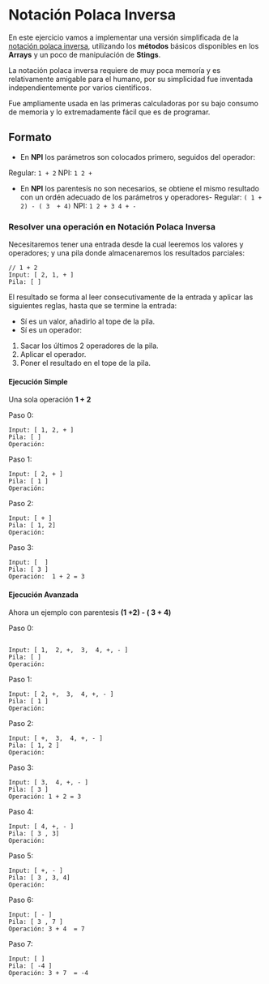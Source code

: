 # Notación Polaca Inversa
 En este ejercicio vamos a implementar una versión simplificada de la [notación polaca inversa](https://en.wikipedia.org/wiki/Reverse_Polish_notation), utilizando los **métodos** básicos disponibles en los **Arrays** y un poco de manipulación de **Stings**.
 
 La notación polaca inversa requiere de muy poca memoría y es relativamente amigable para el humano, por su simplicidad fue inventada independientemente por varios cientificos.

Fue ampliamente usada en las primeras calculadoras por su bajo consumo de memoria y lo extremadamente fácil que es de programar.

 ## Formato
- En **NPI** los parámetros son colocados primero, seguidos del operador:

Regular:
```1 + 2```
 NPI:
```1 2 + ```

- En **NPI** los parentesís no son necesarios, se obtiene el mismo resultado con un ordén adecuado de los parámetros y operadores-
Regular:
```( 1 + 2) - ( 3  + 4)```
NPI:
```1 2 + 3 4 + -```

### Resolver una operación en Notación Polaca Inversa

Necesitaremos tener una entrada desde la cual leeremos los valores y operadores; y una pila donde almacenaremos los resultados parciales: 

```
// 1 + 2
Input: [ 2, 1, + ]
Pila: [ ]
```

El resultado se forma al leer consecutivamente de la entrada y aplicar las siguientes reglas, hasta que se termine la entrada: 
- Sí es un valor, añadirlo al tope de la pila.
- Sí es un operador:
1. Sacar los últimos 2 operadores de la pila.
2. Aplicar el operador.
3. Poner el resultado en el tope de la pila.

#### Ejecución Simple
Una sola operación **1 + 2**

Paso 0:
```
Input: [ 1, 2, + ]
Pila: [ ]
Operación:
```

Paso 1:
```
Input: [ 2, + ]
Pila: [ 1 ]
Operación: 
```

Paso 2:
```
Input: [ + ]
Pila: [ 1, 2]
Operación: 
```
Paso 3:
```
Input: [  ]
Pila: [ 3 ]
Operación:  1 + 2 = 3
```

#### Ejecución Avanzada
Ahora un ejemplo con parentesis **(1 +2) - ( 3 + 4)**

Paso 0:
```

Input: [ 1,  2, +,  3,  4, +, - ]
Pila: [ ]
Operación:
```

Paso 1:
```
Input: [ 2, +,  3,  4, +, - ]
Pila: [ 1 ]
Operación:
```

Paso 2:
```
Input: [ +,  3,  4, +, - ]
Pila: [ 1, 2 ]
Operación:
```

Paso 3:
```
Input: [ 3,  4, +, - ]
Pila: [ 3 ]
Operación: 1 + 2 = 3
```

Paso 4:
```
Input: [ 4, +, - ]
Pila: [ 3 , 3]
Operación: 
```

Paso 5:
```
Input: [ +, - ]
Pila: [ 3 , 3, 4]
Operación: 
```

Paso 6:
```
Input: [ - ]
Pila: [ 3 , 7 ]
Operación: 3 + 4  = 7
```

Paso 7:
```
Input: [ ]
Pila: [ -4 ]
Operación: 3 + 7  = -4
```
